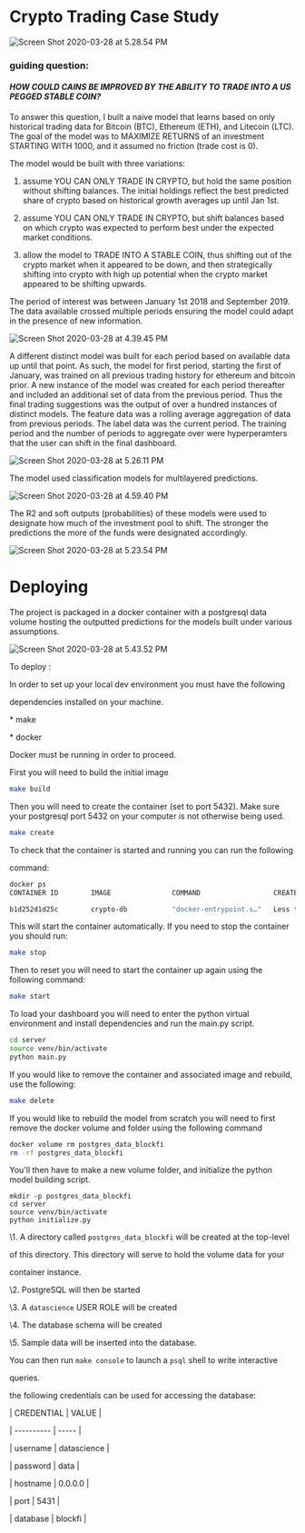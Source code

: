 # Crypto Trading Case Study

![Screen Shot 2020-03-28 at 5.28.54 PM](/Users/matsteelelap/Desktop/ProjectFolder/blockFi_case/dashboard_image.png)

### guiding question: 

#### *HOW COULD CAINS BE IMPROVED BY THE ABILITY TO TRADE INTO A US PEGGED STABLE COIN?*

To answer this question, I built a naive model that learns based on only historical trading data for Bitcoin (BTC), Ethereum (ETH), and Litecoin (LTC). The goal of the model was to MAXIMIZE RETURNS of an investment STARTING WITH 1000, and it assumed no friction (trade cost is 0). 

The model would be built with three variations: 

1) assume YOU CAN ONLY TRADE IN CRYPTO, but hold the same position without shifting balances. The initial holdings reflect the best predicted share of crypto based on historical growth averages up until Jan 1st. 

2) assume YOU CAN ONLY TRADE IN CRYPTO, but shift balances based on which crypto was expected to perform best under the expected market conditions. 

3) allow the model to TRADE INTO A STABLE COIN, thus shifting out of the crypto market when it appeared to be down, and then strategically shifting into crypto with high up potential when the crypto market appeared to be shifting upwards. 

The period of interest was between January 1st 2018 and September 2019. The data available crossed multiple periods ensuring the model could adapt in the presence of new information.  

![Screen Shot 2020-03-28 at 4.39.45 PM](/Users/matsteelelap/Desktop/ProjectFolder/blockFi_case/crypto_data_overview.png)



A different distinct model was built for each period based on available data up until that point. As such, the model for first period, starting the first of January, was trained on all previous trading history for ethereum and bitcoin prior. A new instance of the model was created for each period thereafter and included an additional set of data from the previous period. Thus the final trading suggestions was the output of over a hundred instances of distinct models. The feature data was a rolling average aggregation of data from previous periods. The label data was the current period. The training period and the number of periods to aggregate over were hyperperamters that the user can shift in the final dashboard.  

![Screen Shot 2020-03-28 at 5.26.11 PM](/Users/matsteelelap/Desktop/ProjectFolder/blockFi_case/model_structure.png)

The model used classification models for multilayered predictions. 

![Screen Shot 2020-03-28 at 4.59.40 PM](/Users/matsteelelap/Desktop/ProjectFolder/blockFi_case/decision_framework.png)

The R2 and soft outputs (probabilities) of these models were used to designate how much of the investment pool to shift. The stronger the predictions the more of the funds were designated accordingly. 

![Screen Shot 2020-03-28 at 5.23.54 PM](/Users/matsteelelap/Desktop/ProjectFolder/blockFi_case/balance_comparison.png)



# Deploying

The project is packaged in a docker container with a postgresql data volume hosting the outputted predictions for the models built under various assumptions. 

![Screen Shot 2020-03-28 at 5.43.52 PM](/Users/matsteelelap/Desktop/ProjectFolder/blockFi_case/architecture.png)

To deploy :

In order to set up your local dev environment you must have the following

dependencies installed on your machine.

\* make

\* docker

Docker must be running in order to proceed.

First you will need to build the initial image

```bash
make build
```

Then you will need to create the container (set to port 5432). Make sure your postgresql port 5432 on your computer is not otherwise being used. 

```bash
make create
```

To check that the container is started and running you can run the following

command:

```bash
docker ps
CONTAINER ID        IMAGE               COMMAND                  CREATED                  STATUS                  PORTS                    NAMES

b1d252d1d25c        crypto-db           "docker-entrypoint.s…"   Less than a second ago   Up Less than a second   0.0.0.0:5432->5432/tcp   crypto-db
```

This will start the container automatically. If you need to stop the container you should run:

```bash
make stop
```

Then to reset you will need to start the container up again using the following command:

```bash
make start
```

To load your dashboard you will need to enter the python virtual environment and install dependencies and run the main.py script.

```bash
cd server
source venv/bin/activate
python main.py
```

If you would like to remove the container and associated image and rebuild, use the following:

```bash
make delete
```

If you would like to rebuild the model from scratch you will need to first remove the docker volume and folder using the following command

```bash
docker volume rm postgres_data_blockfi
rm -rf postgres_data_blockfi
```

You'll then have to make a new volume folder, and initialize the python model building script. 

```
mkdir -p postgres_data_blockfi
cd server
source venv/bin/activate
python initialize.py
```

\1. A directory called `postgres_data_blockfi` will be created at the top-level

of this directory. This directory will serve to hold the volume data for your

container instance.

\2. PostgreSQL will then be started

\3. A `datascience` USER ROLE will be created

\4. The database schema will be created

\5. Sample data will be inserted into the database.

You can then run `make console` to launch a `psql` shell to write interactive

queries. 

the following credentials can be used for accessing the database:

| CREDENTIAL | VALUE |

| ---------- | ----- |

| username   | datascience |

| password   | data |

| hostname   | 0.0.0.0 |

| port       | 5431 |

| database   | blockfi |







